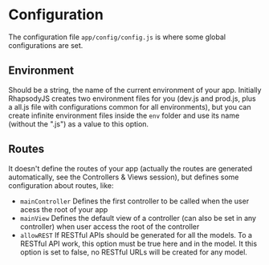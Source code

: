 # Configuration

The configuration file `app/config/config.js` is where some global configurations are set.

## Environment

Should be a string, the name of the current environment of your app.
Initially RhapsodyJS creates two environment files for you (dev.js and prod.js, plus a all.js file with configurations common for all environments), but you can create infinite environment files inside the `env` folder and use its name (without the ".js") as a value to this option.

## Routes

It doesn't define the routes of your app (actually the routes are generated automatically, see the Controllers & Views session), but defines some configuration about routes, like:

* `mainController` Defines the first controller to be called when the user acess the root of your app
* `mainView` Defines the default view of a controller (can also be set in any controller) when user access the root of the controller
* `allowREST` If RESTful APIs should be generated for all the models. To a RESTful API work, this option must be true here and in the model. It this option is set to false, no RESTful URLs will be created for any model.